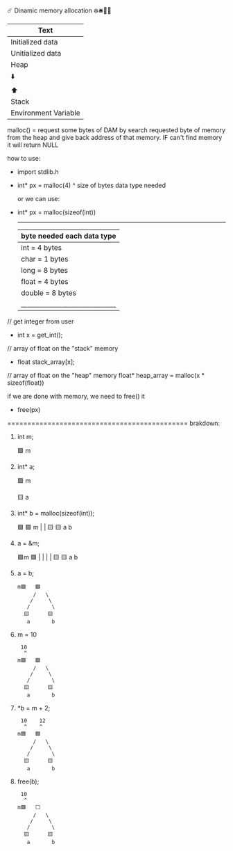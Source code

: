 ☄️ Dinamic memory allocation ❄️🛎️🏯🚨

|              Text               |
|---------------------------------|
|        Initialized data         |
|        Unitialized data         |
|              Heap               |
|               ⬇️               |
|               ⬆️                |
|             Stack               |
|      Environment Variable       |


malloc() = request some bytes of DAM by search requested byte of memory from the heap
            and give back address of that memory. IF can't find memory it will return
            NULL

how to use:
- import stdlib.h

- int* px = malloc(4)
                   ^
                   size of bytes data type needed

  or we can use:
- int* px = malloc(sizeof(int))

     ______________________________
    |  byte needed each data type  |
    |------------------------------|
    | int    = 4 bytes             |
    | char   = 1 bytes             |
    | long   = 8 bytes             |
    | float  = 4 bytes             |
    | double = 8 bytes             |
    |______________________________|

// get integer from user
- int x = get_int();

// array of float on the "stack" memory
- float stack_array[x];

// array of float on the "heap" memory
float* heap_array = malloc(x * sizeof(float))


 if we are done with memory, we need to free() it
- free(px)


=============================================
 brakdown:

1. int m;

    🟩
     m

2. int* a;

     🟩
      m

     🟨
      a


3. int* b = malloc(sizeof(int));

    🟩     🟩
     m      |
            |
    🟨     🟨
     a      b

4. a = &m;

   🟩m     🟩
    |       |
    |       |
   🟨      🟨
    a       b

5. a = b;

       m🟩   🟩
            /   \
           /     \
          /       \
         🟨      🟨
          a       b

6. m = 10

        10
         ^
       m🟩   🟩
            /   \
           /     \
          /       \
         🟨      🟨
          a       b

7. *b = m + 2;

        10    12
         ^    ^
       m🟩   🟩
            /   \
           /     \
          /       \
         🟨      🟨
          a       b

8. free(b);

        10
         ^
       m🟩   ⬜
            /   \
           /     \
          /       \
         🟨      🟨
          a       b


